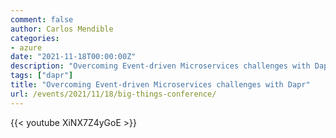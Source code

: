 ```yaml
---
comment: false
author: Carlos Mendible
categories:
- azure
date: "2021-11-18T00:00:00Z"
description: "Overcoming Event-driven Microservices challenges with Dapr"
tags: ["dapr"]
title: "Overcoming Event-driven Microservices challenges with Dapr"
url: /events/2021/11/18/big-things-conference/
---
```


{{< youtube XiNX7Z4yGoE >}}

